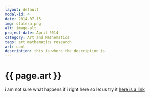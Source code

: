 ```yaml
---
layout: default
modal-id: 4
date: 2014-07-15
img: statera.png
alt: image-alt
project-date: April 2014
category: Art and Mathematics
tags: art mathematics research
art: cool
description: this is where the description is.
---
```

<h1>{{ page.art }}</h1>

i am not sure what happens if i right here so let us try it [here is a link](/img/gcreport.pdf)
